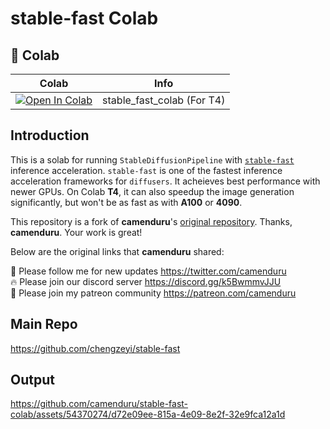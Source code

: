 # stable-fast Colab

## 🦒 Colab

| Colab | Info |
| ----- | ---- |
[![Open In Colab](https://colab.research.google.com/assets/colab-badge.svg)](https://colab.research.google.com/github/chengzeyi/stable-fast-colab/blob/main/stable_fast_colab.ipynb) | stable_fast_colab (For T4) |

## Introduction

This is a solab for running `StableDiffusionPipeline` with [`stable-fast`](https://github.com/chengzeyi/stable-fast) inference acceleration.
`stable-fast` is one of the fastest inference acceleration frameworks for `diffusers`.
It acheieves best performance with newer GPUs.
On Colab __T4__, it can also speedup the image generation significantly, but won't be as fast as with __A100__ or __4090__.

This repository is a fork of __camenduru__'s [original repository](https://github.com/camenduru/stable-fast-colab).
Thanks, __camenduru__. Your work is great!

Below are the original links that __camenduru__ shared:

🐣 Please follow me for new updates https://twitter.com/camenduru <br />
🔥 Please join our discord server https://discord.gg/k5BwmmvJJU <br />
🥳 Please join my patreon community https://patreon.com/camenduru <br />

## Main Repo

https://github.com/chengzeyi/stable-fast

## Output

https://github.com/camenduru/stable-fast-colab/assets/54370274/d72e09ee-815a-4e09-8e2f-32e9fca12a1d
